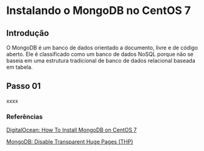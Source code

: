 # Instalando o MongoDB no CentOS 7
## Introdução
O MongoDB é um banco de dados orientado a documento, livre e de código aberto. Ele é classificado como um banco de dados NoSQL porque não se baseia em uma estrutura tradicional de banco de dados relacional baseada em tabela.

## Passo 01

xxxx

### Referências
[DigitalOcean: How To Install MongoDB on CentOS 7](https://www.digitalocean.com/community/tutorials/how-to-install-mongodb-on-centos-7)

[MongoDB: Disable Transparent Huge Pages (THP)](https://docs.mongodb.com/manual/tutorial/transparent-huge-pages/)
